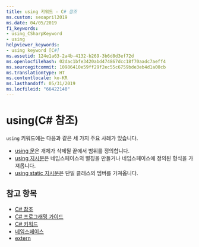 ```yaml
---
title: using 키워드 - C# 참조
ms.custom: seoapril2019
ms.date: 04/05/2019
f1_keywords:
- using_CSharpKeyword
- using
helpviewer_keywords:
- using keyword [C#]
ms.assetid: 124e1a63-2a4b-4132-b269-3b6d8d3ef72d
ms.openlocfilehash: 02dac1bfe3420abd474867dcc18f70aadc7aeff4
ms.sourcegitcommit: 10986410e59ff29f2ec55c6759bde3eb4d1a00cb
ms.translationtype: HT
ms.contentlocale: ko-KR
ms.lasthandoff: 05/31/2019
ms.locfileid: "66422140"
---
```

# <a name="using-c-reference"></a>using(C# 참조)

`using` 키워드에는 다음과 같은 세 가지 주요 사례가 있습니다.

- [using 문](using-statement.md)은 개체가 삭제될 끝에서 범위를 정의합니다.
- [using 지시문](using-directive.md)은 네임스페이스의 별칭을 만들거나 네임스페이스에 정의된 형식을 가져옵니다.
- [using static 지시문](using-static.md)은 단일 클래스의 멤버를 가져옵니다.

## <a name="see-also"></a>참고 항목

- [C# 참조](../index.md)
- [C# 프로그래밍 가이드](../../programming-guide/index.md)
- [C# 키워드](index.md)
- [네임스페이스](../../programming-guide/namespaces/index.md)
- [extern](extern.md)
